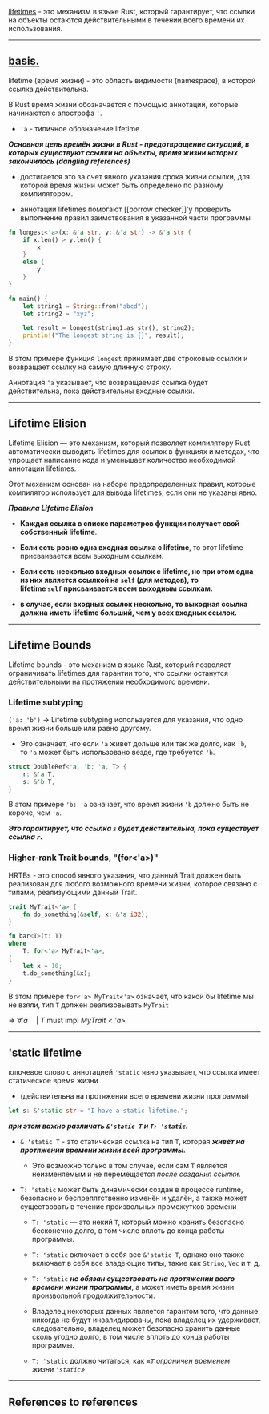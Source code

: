 [lifetimes](https://www.youtube.com/watch?v=rAl-9HwD858) - это механизм в языке Rust, который гарантирует, что ссылки на объекты остаются действительными в течении всего времени их использования.

---

## [basis.](https://cheats.rs/#memory-lifetimes)

lifetime (время жизни) - это область видимости (namespace), в которой ссылка действительна.

В Rust время жизни обозначается с помощью аннотаций, которые начинаются с апострофа `'`.
- `'a` - типичное обозначение lifetime


***Основная цель времён жизни в Rust - предотвращение ситуаций, в которых существуют ссылки на объекты, время жизни которых закончилось (dangling references)***

- достигается это за счет явного указания срока жизни ссылки, для которой время жизни может быть определено по разному компилятором.

- аннотации lifetimes помогают [[borrow checker]]'у проверить выполнение правил заимствования в указанной части программы


``` Rust
fn longest<'a>(x: &'a str, y: &'a str) -> &'a str {
    if x.len() > y.len() {
        x
    } 
    else {
        y
    }
}

fn main() {
    let string1 = String::from("abcd");
    let string2 = "xyz";

    let result = longest(string1.as_str(), string2);
    println!("The longest string is {}", result);
}
```

В этом примере функция `longest` принимает две строковые ссылки и возвращает ссылку на самую длинную строку. 

Аннотация `'a` указывает, что возвращаемая ссылка будет действительна, пока действительны входные ссылки.


---

## Lifetime Elision

Lifetime Elision — это механизм, который позволяет компилятору Rust автоматически выводить lifetimes для ссылок в функциях и методах, что упрощает написание кода и уменьшает количество необходимой аннотации lifetimes. 

Этот механизм основан на наборе предопределенных правил, которые компилятор использует для вывода lifetimes, если они не указаны явно.

***Правила Lifetime Elision***

- **Каждая ссылка в списке параметров функции получает свой собственный lifetime**. 
    
- **Если есть ровно одна входная ссылка с lifetime**, то этот lifetime присваивается всем выходным ссылкам.
    
- **Если есть несколько входных ссылок с lifetime, но при этом одна из них является ссылкой на `self` (для методов), то lifetime `self` присваивается всем выходным ссылкам.**

- **в случае, если входных ссылок несколько, то выходная ссылка должна иметь lifetime больший, чем у всех входных ссылок.**

---

## Lifetime Bounds

Lifetime bounds - это механизм в языке Rust, который позволяет ограничивать lifetimes для гарантии того, что ссылки останутся действительными на протяжении необходимого времени.

### Lifetime subtyping

`('a: 'b')` -> Lifetime subtyping используется для указания, что одно время жизни больше или равно другому. 

- Это означает, что если `'a` живет дольше или так же долго, как `'b`, то `'a` может быть использовано везде, где требуется `'b`.

``` Rust
struct DoubleRef<'a, 'b: 'a, T> {
	r: &'a T,
	s: &'b T,
}
```

В этом примере `'b: 'a` означает, что время жизни `'b` должно быть не короче, чем `'a`. 

***Это гарантирует, что ссылка `s` будет действительна, пока существует ссылка `r`.***


### Higher-rank Trait bounds, "(for<'a>)"

HRTBs - это способ явного указания, что данный Trait должен быть реализован для любого возможного времени жизни, которое связано с типами, реализующими данный Trait.


``` Rust
trait MyTrait<'a> {
    fn do_something(&self, x: &'a i32);
}

fn bar<T>(t: T)
where
    T: for<'a> MyTrait<'a>,
{
    let x = 10;
    t.do_something(&x);
}
```

В этом примере `for<'a> MyTrait<'a>` означает, что какой бы lifetime мы не взяли, тип `T` должен реализовывать `MyTrait`

=> $\forall 'a \quad |$ $T$ must impl $MyTrait<'a>$

---
## 'static lifetime

ключевое слово с аннотацией `'static` явно указывает, что ссылка имеет статическое время жизни 
- (действительна на  протяжении всего времени жизни программы)

``` Rust
let s: &'static str = "I have a static lifetime.";
```


***при этом важно различать `&'static T` и `T: 'static`.***

- `& 'static T` - это статическая ссылка на тип `T`, которая ***живёт на протяжении времени жизни всей программы.***

	- Это возможно только в том случае, если сам `T` является неизменяемым и не перемещается _после создания ссылки_.


- `T: 'static` может быть динамически создан в процессе runtime, безопасно и беспрепятственно изменён и удалён, а также может существовать в течение произвольных промежутков времени

	- `T: 'static` — это некий `T`, который можно хранить безопасно бесконечно долго, в том числе вплоть до конца работы программы.
	
	- `T: 'static` включает в себя все `&'static T`, однако оно также включает в себя все владеющие типы, такие как `String`, `Vec` и т. д.

	- `T: 'static` ***не обязан существовать на протяжении всего времени жизни программы***, а может иметь время жизни произвольной продолжительности.
	
	- Владелец некоторых данных является гарантом того, что данные никогда не будут инвалидированы, пока владелец их удерживает, следовательно, владелец может безопасно хранить данные сколь угодно долго, в том числе вплоть до конца работы программы. 
	
	- `T: 'static` должно читаться, как _«`T` ограничен временем жизни `'static`»_


---

## References to references

